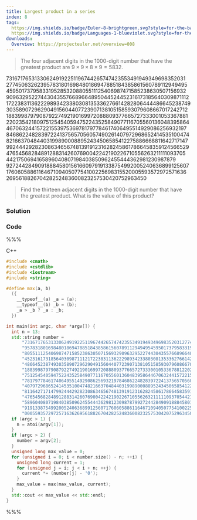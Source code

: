 ```yaml
---
title: Largest product in a series
index: 8
tags:
  https://img.shields.io/badge/Euler-8-brightgreen.svg?style=for-the-badge: https://projecteuler.net/problem=8
  https://img.shields.io/badge/Languages-1-blueviolet.svg?style=for-the-badge:
downloads:
  Overview: https://projecteuler.net/overview=008
---
```


> The four adjacent digits in the 1000-digit number that have the greatest
> product are $9 \times 9 \times 8 \times 9 = 5832$.
>
73167​17653​13306​24919​22511​96744​26574​74235​53491​94934​96983​52031​27745​06326​23957​83180​16984​80186​94788​51843​85861​56078​91129​49495​45950​17379​58331​95285​32088​05511​12540​69874​71585​23863​05071​56932​90963​29522​74430​43557​66896​64895​04452​44523​16173​18564​03098​71112​17223​83113​62229​89342​33803​08135​33627​66142​82806​44448​66452​38749​30358​90729​62904​91560​44077​23907​13810​51585​93079​60866​70172​42712​18839​98797​90879​22749​21901​69972​08880​93776​65727​33300​10533​67881​22023​54218​09751​25454​05947​52243​52584​90771​16705​56013​60483​95864​46706​32441​57221​55397​53697​81797​78461​74064​95514​92908​62569​32197​84686​22482​83972​24137​56570​56057​49026​14079​72968​65241​45351​00474​82166​37048​44031​99890​00889​52434​50658​54122​75886​66881​16427​17147​99244​42928​23086​34656​74813​91912​31628​24586​17866​45835​91245​66529​47654​56828​48912​88314​26076​90042​24219​02267​10556​26321​11110​93705​44217​50694​16589​60408​07198​40385​09624​55444​36298​12309​87879​92724​42849​09188​84580​15616​60979​19133​87549​92005​24063​68991​25607​17606​05886​11646​71094​05077​54100​22569​83155​20005​59357​29725​71636​26956​18826​70428​25248​36008​23257​53042​07529​63450​
>
> Find the thirteen adjacent digits in the 1000-digit number that have the
> greatest product. What is the value of this product?

### Solution

### Code

%%%

C++
```cpp
#include <cmath>
#include <cstdlib>
#include <iostream>
#include <string>

#define max(a, b)                                                              \
  ({                                                                           \
    __typeof__(a) _a = (a);                                                    \
    __typeof__(b) _b = (b);                                                    \
    _a > _b ? _a : _b;                                                         \
  })

int main(int argc, char *argv[]) {
  int n = 13;
  std::string number =
      "731671765313306249192251196744265747423553491949349698352031277450632623"
      "957831801698480186947885184385861560789112949495459501737958331952853208"
      "805511125406987471585238630507156932909632952274430435576689664895044524"
      "452316173185640309871112172238311362229893423380308135336276614282806444"
      "486645238749303589072962904915604407723907138105158593079608667017242712"
      "188399879790879227492190169972088809377665727333001053367881220235421809"
      "751254540594752243525849077116705560136048395864467063244157221553975369"
      "781797784617406495514929086256932197846862248283972241375657056057490261"
      "407972968652414535100474821663704844031998900088952434506585412275886668"
      "811642717147992444292823086346567481391912316282458617866458359124566529"
      "476545682848912883142607690042242190226710556263211111093705442175069416"
      "589604080719840385096245544436298123098787992724428490918884580156166097"
      "919133875499200524063689912560717606058861164671094050775410022569831552"
      "0005593572972571636269561882670428252483600823257530420752963450";
  if (argc > 1) {
    n = atoi(argv[1]);
  }
  if (argc > 2) {
    number = argv[2];
  }
  unsigned long max_value = 0;
  for (unsigned i = 0; i < number.size() - n; ++i) {
    unsigned long current = 1;
    for (unsigned j = i; j < i + n; ++j) {
      current *= (number[j] - '0');
    }
    max_value = max(max_value, current);
  }
  std::cout << max_value << std::endl;
}
```

%%%
